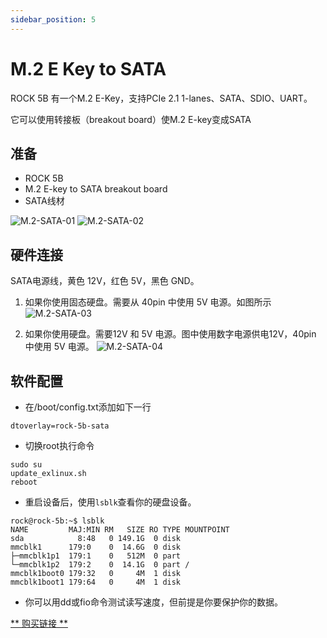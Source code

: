 ```yaml
---
sidebar_position: 5
---
```


# M.2 E Key to SATA

ROCK 5B 有一个M.2 E-Key，支持PCIe 2.1 1-lanes、SATA、SDIO、UART。

它可以使用转接板（breakout board）使M.2 E-key变成SATA

## 准备

- ROCK 5B
- M.2 E-key to SATA breakout board
- SATA线材

![M.2-SATA-01](/zh/img/rock5b/m2-sata-01.webp)
![M.2-SATA-02](/zh/img/rock5b/m2-sata-02.webp)

## 硬件连接

SATA电源线，黄色 12V，红色 5V，黑色 GND。

1. 如果你使用固态硬盘。需要从 40pin 中使用 5V 电源。如图所示
   ![M.2-SATA-03](/zh/img/rock5b/m2-sata-03.webp)

2. 如果你使用硬盘。需要12V 和 5V 电源。图中使用数字电源供电12V，40pin 中使用 5V 电源。
   ![M.2-SATA-04](/zh/img/rock5b/m2-sata-04.webp)

## 软件配置

- 在/boot/config.txt添加如下一行

```
dtoverlay=rock-5b-sata
```

- 切换root执行命令

```
sudo su
update_exlinux.sh
reboot
```

- 重启设备后，使用`lsblk`查看你的硬盘设备。

```
rock@rock-5b:~$ lsblk
NAME         MAJ:MIN RM   SIZE RO TYPE MOUNTPOINT
sda            8:48   0 149.1G  0 disk
mmcblk1      179:0    0  14.6G  0 disk
├─mmcblk1p1  179:1    0   512M  0 part
└─mmcblk1p2  179:2    0  14.1G  0 part /
mmcblk1boot0 179:32   0     4M  1 disk
mmcblk1boot1 179:64   0     4M  1 disk
```

- 你可以用dd或fio命令测试读写速度，但前提是你要保护你的数据。

[** 购买链接 **](https://radxa.com/products/accessories/m2-ekey-to-sata-board/#buy)
